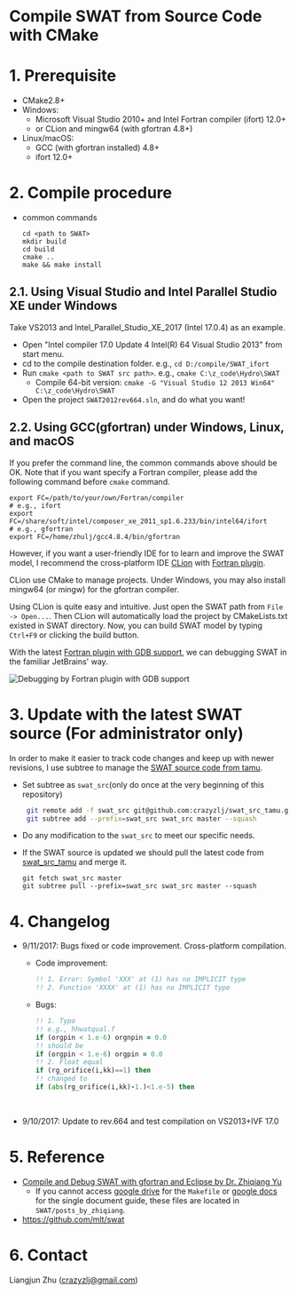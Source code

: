 # Compile SWAT from Source Code with CMake
# 1. Prerequisite

+ CMake2.8+
+ Windows:
  + Microsoft Visual Studio 2010+ and Intel Fortran compiler (ifort) 12.0+
  + or CLion and mingw64 (with gfortran 4.8+)
+ Linux/macOS:
  + GCC (with gfortran installed) 4.8+
  + ifort 12.0+

# 2. Compile procedure

+ common commands

  ```shell
  cd <path to SWAT>
  mkdir build
  cd build
  cmake ..
  make && make install
  ```



## 2.1. Using Visual Studio and Intel Parallel Studio XE under Windows

 Take VS2013 and Intel_Parallel_Studio_XE_2017 (Intel 17.0.4) as an example.

+ Open "Intel compiler 17.0 Update 4 Intel(R) 64 Visual Studio 2013" from start menu.
+ cd to the compile destination folder. e.g., `cd D:/compile/SWAT_ifort`
+ Run `cmake <path to SWAT src path>`. e.g., `cmake C:\z_code\Hydro\SWAT`
  + Compile 64-bit version: `cmake -G "Visual Studio 12 2013 Win64" C:\z_code\Hydro\SWAT`
+ Open the project `SWAT2012rev664.sln`, and do what you want!

## 2.2. Using GCC(gfortran) under Windows, Linux, and macOS

If you prefer the command line, the common commands above should be OK. Note that if you want specify a Fortran compiler, please add the following command before `cmake` command.

```shell
export FC=/path/to/your/own/Fortran/compiler
# e.g., ifort
export FC=/share/soft/intel/composer_xe_2011_sp1.6.233/bin/intel64/ifort
# e.g., gfortran
export FC=/home/zhulj/gcc4.8.4/bin/gfortran
```



However, if you want a user-friendly IDE for to learn and improve the SWAT model, I recommend the cross-platform IDE [CLion](https://www.jetbrains.com/clion/) with [Fortran plugin](https://plugins.jetbrains.com/plugin/9699-fortran).

CLion use CMake to manage projects. Under Windows, you may also install mingw64 (or mingw) for the gfortran compiler.

Using CLion is quite easy and intuitive. Just open the SWAT path from `File -> Open...`. Then CLion will automatically load the project by CMakeLists.txt existed in SWAT directory.  Now, you can build SWAT model by typing `Ctrl+F9` or clicking the build button.

With the latest [Fortran plugin with GDB support](https://plugins.jetbrains.com/plugin/9699-fortran/update/39683),
we can debugging SWAT in the familiar JetBrains' way.

![Debugging by Fortran plugin with GDB support](doc/img/debug_using_CLion_with_Fortran_plugin_based_on_gfortran_and_gdb.jpg)

# 3. Update with the latest SWAT source (For administrator only)

In order to make it easier to track code changes and keep up with newer revisions, I use subtree to manage the [SWAT source code from tamu](https://github.com/crazyzlj/swat_src_tamu).

+ Set subtree as `swat_src`(only do once at the very beginning of this repository)

  ```bash
   git remote add -f swat_src git@github.com:crazyzlj/swat_src_tamu.git
   git subtree add --prefix=swat_src swat_src master --squash
  ```

+ Do any modification to the `swat_src` to meet our specific needs.

+ If the SWAT source is updated we should pull the latest code from [swat_src_tamu](https://github.com/crazyzlj/swat_src_tamu) and merge it.

  ```shell
  git fetch swat_src master
  git subtree pull --prefix=swat_src swat_src master --squash
  ```

# 4. Changelog

+ 9/11/2017: Bugs fixed or code improvement. Cross-platform compilation.

  + Code improvement:

    ``` fortran
    !! 1. Error: Symbol 'XXX' at (1) has no IMPLICIT type
    !! 2. Function 'XXXX' at (1) has no IMPLICIT type
    ```

  + Bugs:

    ```fortran
    !! 1. Typo
    !! e.g., hhwatqual.f
    if (orgpin < 1.e-6) orgnpin = 0.0
    !! should be
    if (orgpin < 1.e-6) orgpin = 0.0
    !! 2. Float equal
    if (rg_orifice(i,kk)==1) then
    !! changed to
    if (abs(rg_orifice(i,kk)-1.)<1.e-5) then
    ```

    ​

+ 9/10/2017: Update to rev.664 and test compilation on VS2013+IVF 17.0


# 5. Reference
+ [Compile and Debug SWAT with gfortran and Eclipse by Dr. Zhiqiang Yu](https://zhiqiangyu.wordpress.com/2014/10/01/compile-and-debug-swat-with-gfortran-and-eclipse/)
  + If you cannot access [google drive](https://drive.google.com/file/d/0B16YhFB_9MejSG15ai0zYS1fMkU/edit?usp=sharing) for the `Makefile` or [google docs](https://docs.google.com/document/d/16Do2U1_v4mZZBOV0hmcs6Gh1UvAUAXOMidpB-SE203A/edit?usp=sharing) for the single document guide, these files are located in `SWAT/posts_by_zhiqiang`.
+ https://github.com/mlt/swat

# 6. Contact

Liangjun Zhu  (crazyzlj@gmail.com)